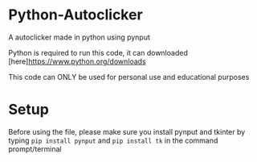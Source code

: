 # Python-Autoclicker
A autoclicker made in python using pynput 

Python is required to run this code, it can downloaded [here]https://www.python.org/downloads

This code can ONLY be used for personal use and educational purposes

# Setup
Before using the file, please make sure you install pynput and tkinter by typing `pip install pynput` and `pip install tk` in the command prompt/terminal

